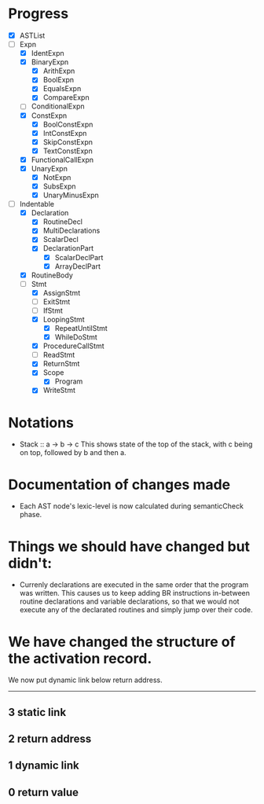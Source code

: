 # Progress

* [x] ASTList
* [ ] Expn
	* [x] IdentExpn
	* [x] BinaryExpn
		* [x] ArithExpn
		* [x] BoolExpn
		* [x] EqualsExpn
		* [x] CompareExpn
	* [ ] ConditionalExpn
	* [x] ConstExpn
		* [x] BoolConstExpn
		* [x] IntConstExpn
		* [x] SkipConstExpn
		* [x] TextConstExpn
	* [x] FunctionalCallExpn
	* [x] UnaryExpn
		* [x] NotExpn
		* [x] SubsExpn
		* [x] UnaryMinusExpn
* [ ] Indentable
	* [x] Declaration
		* [x] RoutineDecl
		* [x] MultiDeclarations
		* [x] ScalarDecl
		* [x] DeclarationPart
			* [x] ScalarDeclPart
			* [x] ArrayDeclPart
	* [x] RoutineBody
	* [ ] Stmt
		* [x] AssignStmt
		* [ ] ExitStmt
		* [ ] IfStmt
		* [x] LoopingStmt
			* [x] RepeatUntilStmt
			* [x] WhileDoStmt
		* [x] ProcedureCallStmt
		* [ ] ReadStmt
		* [x] ReturnStmt
		* [x] Scope
			* [x] Program
		* [x] WriteStmt

# Notations
- Stack :: a -> b -> c
  This shows state of the top of the stack, with c being on top, followed by b and then a.

# Documentation of changes made

- Each AST node's lexic-level is now calculated during semanticCheck phase.

# Things we should have changed but didn't:
- Currenly declarations are executed in the same order that the program was written.
  This causes us to keep adding BR instructions in-between routine declarations and variable declarations, so that we would not execute any of the declarated routines and simply jump over their code.

# We have changed the structure of the activation record.
 
 We now put dynamic link below return address.

 -----------------
 3 static link
 -----------------
 2 return address
 -----------------
 1 dynamic link
 -----------------
 0 return value
 -----------------
